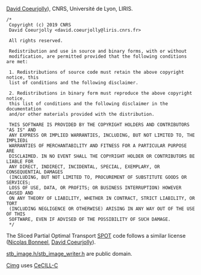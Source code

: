 

[David Coeurjolly](https://perso.liris.cnrs.fr/david.coeurjolly/)),
CNRS, Université de Lyon, LIRIS.


```
/*
 Copyright (c) 2019 CNRS
 David Coeurjolly <david.coeurjolly@liris.cnrs.fr>

 All rights reserved.

 Redistribution and use in source and binary forms, with or without
 modification, are permitted provided that the following conditions are met:

 1. Redistributions of source code must retain the above copyright notice, this
 list of conditions and the following disclaimer.

 2. Redistributions in binary form must reproduce the above copyright notice,
 this list of conditions and the following disclaimer in the documentation
 and/or other materials provided with the distribution.

 THIS SOFTWARE IS PROVIDED BY THE COPYRIGHT HOLDERS AND CONTRIBUTORS "AS IS" AND
 ANY EXPRESS OR IMPLIED WARRANTIES, INCLUDING, BUT NOT LIMITED TO, THE IMPLIEDi
 WARRANTIES OF MERCHANTABILITY AND FITNESS FOR A PARTICULAR PURPOSE ARE
 DISCLAIMED. IN NO EVENT SHALL THE COPYRIGHT HOLDER OR CONTRIBUTORS BE LIABLE FOR
 ANY DIRECT, INDIRECT, INCIDENTAL, SPECIAL, EXEMPLARY, OR CONSEQUENTIAL DAMAGES
 (INCLUDING, BUT NOT LIMITED TO, PROCUREMENT OF SUBSTITUTE GOODS OR SERVICES;
 LOSS OF USE, DATA, OR PROFITS; OR BUSINESS INTERRUPTION) HOWEVER CAUSED AND
 ON ANY THEORY OF LIABILITY, WHETHER IN CONTRACT, STRICT LIABILITY, OR TORT
 (INCLUDING NEGLIGENCE OR OTHERWISE) ARISING IN ANY WAY OUT OF THE USE OF THIS
 SOFTWARE, EVEN IF ADVISED OF THE POSSIBILITY OF SUCH DAMAGE.
 */
```

The Sliced Partial Optimal Transport [SPOT](https://github.com/nbonneel/spot/) code follows
 a similar license ([Nicolas Bonneel](https://perso.liris.cnrs.fr/nicolas.bonneel/), [David Coeurjolly](https://perso.liris.cnrs.fr/david.coeurjolly/)).


[stb_image.h/stb_image_writer.h](https://github.com/nothings/stb) are public domain.

[Cimg](http://cimg.eu) uses  [CeCILL-C](http://www.cecill.info/licences/Licence_CeCILL-C_V1-en.html)

